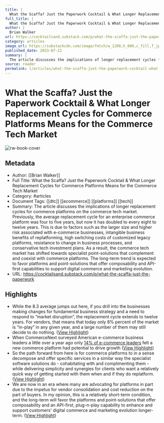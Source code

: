 ```yaml
---
title: |
  What the Scaffa? Just the Paperwork Cocktail & What Longer Replacement Cycles for Commerce Platforms Means for the Commerce Tech Market
full_title: |
  What the Scaffa? Just the Paperwork Cocktail & What Longer Replacement Cycles for Commerce Platforms Means for the Commerce Tech Market
author: |
  Brian Walker
url: https://cocktailsand.substack.com/p/what-the-scaffa-just-the-paperwork
category: articles
image_url: https://substackcdn.com/image/fetch/w_1200,h_600,c_fill,f_jpg,q_auto:good,fl_progressive:steep,g_auto/https%3A%2F%2Fsubstack-post-media.s3.amazonaws.com%2Fpublic%2Fimages%2F2162e2a3-40ac-4330-95f8-181438e28c18_2792x3581.jpeg
published_date: 2023-07-21
summary: |
  The article discusses the implications of longer replacement cycles for commerce platforms on the commerce tech market. Previously, the average replacement cycle for an enterprise commerce platform was four to five years, but now it has doubled to every eight to twelve years. This is due to factors such as the larger size and higher risk associated with e-commerce businesses, intangible business benefits of replatforming, high switching costs of customized legacy platforms, resistance to change in business processes, and conservative tech investment plans. As a result, the commerce tech market has shifted towards specialist point-solutions that complement and coexist with commerce platforms. The long-term trend is expected to favor platforms and point-solutions that offer composability and API-first capabilities to support digital commerce and marketing evolution.
source: reader
permalink: l/articles/what-the-scaffa-just-the-paperwork-cocktail-what-longer-replacement-cycles-for-commerce
---
```

# What the Scaffa? Just the Paperwork Cocktail & What Longer Replacement Cycles for Commerce Platforms Means for the Commerce Tech Market

![rw-book-cover](https://substackcdn.com/image/fetch/w_1200,h_600,c_fill,f_jpg,q_auto:good,fl_progressive:steep,g_auto/https%3A%2F%2Fsubstack-post-media.s3.amazonaws.com%2Fpublic%2Fimages%2F2162e2a3-40ac-4330-95f8-181438e28c18_2792x3581.jpeg)

## Metadata
- Author: [[Brian Walker]]
- Full Title: What the Scaffa? Just the Paperwork Cocktail & What Longer Replacement Cycles for Commerce Platforms Means for the Commerce Tech Market
- Category: #articles
- Document Tags: [[dtc]] [[ecommerce]] [[platforms]] [[tech]] 
- Summary: The article discusses the implications of longer replacement cycles for commerce platforms on the commerce tech market. Previously, the average replacement cycle for an enterprise commerce platform was four to five years, but now it has doubled to every eight to twelve years. This is due to factors such as the larger size and higher risk associated with e-commerce businesses, intangible business benefits of replatforming, high switching costs of customized legacy platforms, resistance to change in business processes, and conservative tech investment plans. As a result, the commerce tech market has shifted towards specialist point-solutions that complement and coexist with commerce platforms. The long-term trend is expected to favor platforms and point-solutions that offer composability and API-first capabilities to support digital commerce and marketing evolution.
- URL: https://cocktailsand.substack.com/p/what-the-scaffa-just-the-paperwork

## Highlights
- While the 8.3 average jumps out here, if you drill into the businesses making changes for fundamental business strategy and a need to respond to “market disruption”, the replacement cycle extends to twelve years. For vendors, that means that today only 8% percent of the market is “in-play” in any given year, and a large number of them may still decide to do nothing. ([View Highlight](https://read.readwise.io/read/01hjr97xwvnsrsaas7carbabey))
- When CommerceNext surveyed American e-commerce business leaders a little over a year ago only [14% of e-commerce leaders](https://commercenext.com/2022-digital-trends-investment-priorities/) felt a new commerce platform had potential to drive growth ([View Highlight](https://read.readwise.io/read/01hjr9ad88q3akp64pd5w285ze))
- So the path forward from here is for commerce platforms to in a sense decompose and offer specific services in a similar way the specialist software solutions do - cohabitating with and complimenting them - while delivering simplicity and synergies for clients who want a relatively quick way of getting started with them when and if they do replatform. ([View Highlight](https://read.readwise.io/read/01hjr9enm0yt3nxkx0s95e4q8n))
- We are now in an era where many are advocating for platforms in part due to the impetus for vendor consolidation and cost reduction on the part of buyers. In my opinion, this is a relatively short-term condition, and the long-term will favor the platforms and point-solutions that offer composability and an API-first, plug-n-play capability to enhance and support customers' digital commerce and marketing evolution longer-term. ([View Highlight](https://read.readwise.io/read/01hjr9f9b7g7data867ejn4jwn))


